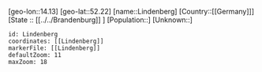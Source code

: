 ﻿---
location: [52.22,14.13]
mapzoom: [7,12] 
mapmarker: city 
type: City
tags:
- geo/City


SpocWebEntityId: 32027
isDeleted: false
confidential: public

---
[geo-lon::14.13]
[geo-lat::52.22]
[name::Lindenberg]
[Country::[[Germany]]]
[State :: [[../../Brandenburg]] ]
[Population::]
[Unknown::]


```leaflet
id: Lindenberg
coordinates: [[Lindenberg]]
markerFile: [[Lindenberg]]
defaultZoom: 11 
maxZoom: 18
```
